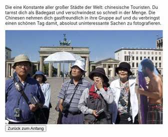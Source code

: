 Die eine Konstante aller großer Städte der Welt: chinesische Touristen. Du tarnst dich als Badegast und verschwindest so schnell in der Menge. Die Chinesen nehmen dich gastfreundlich in ihre Gruppe auf und du verbringst einen schönen Tag damit, absolout uninteressante Sachen zu fotografieren.

<img src="img/chinesen.jpg">

<a href="/">
<button>Zurück zum Anfang</button>
</a>